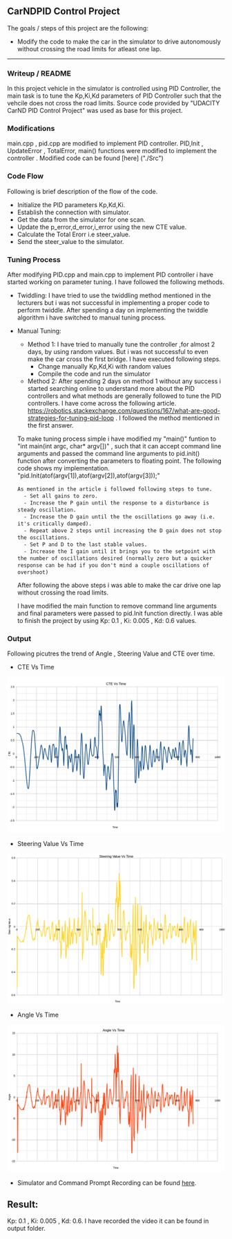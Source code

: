 ## **CarNDPID Control Project**

The goals / steps of this project are the following:
* Modify the code to make the car in the simulator to drive autonomously without crossing the road limits for atleast one lap.


[//]: # (Image References)

[image1]: ./Output/CTE_Vs_Time.png
[image2]: ./Output/Steer_Value_Vs_Time.png 
[image3]: ./Output/Angle_Vs_TIme.png

---
### Writeup / README
In this project vehicle in the simulator is controlled using PID Controller, the main task is to tune the Kp,Ki,Kd parameters of PID Controller such that the vehcile does not cross the road limits. Source code provided by "UDACITY CarND PID Control Project" was used as base for this project. 

### Modifications
main.cpp , pid.cpp are modified to implement PID controller. PID,Init , UpdateError , TotalError, main() functions were modified to implement the controller . Modified code can be found [here] ("./Src")

### Code Flow
Following is brief description of the flow of the code.
- Initialize the PID parameters Kp,Kd,Ki. 
- Establish the connection with simulator.
- Get the data from the simulator for one scan.
- Update the p_error,d_error,i_error using the new CTE value.
- Calculate the Total Erorr i.e steer_value.
- Send the steer_value to the simulator. 

### Tuning Process
After modifying PID.cpp and main.cpp to implement PID controller i have started working on parameter tuning. I have followed the following methods.
- Twiddling: I have tried to use the twiddling method mentioned in the lecturers but i was not successful in implementing a proper code to perform twiddle. After spending a day on implementing the twiddle algorithm i have switched to manual tuning process. 

- Manual Tuning: 
    - Method 1: I have tried to manually tune the controller ,for almost 2 days, by using random values. But i was not successful to even make the car cross the first bridge. I have executed following steps.
        - Change manually Kp,Kd,Ki with random values 
        - Compile the code and run the simulator
    - Method 2: After spending 2 days on method 1 without any success i started searching online to understand more about the PID controllers and what methods are generally followed to tune the PID controllers. I have come across the following article. https://robotics.stackexchange.com/questions/167/what-are-good-strategies-for-tuning-pid-loop . I followed the method mentioned in the first answer. 
    
     To make tuning process simple i have modified my "main()" funtion to "int main(int argc, char* argv[])" , such that it can accept command line arguments and passed the command line arguments to pid.init() function after converting the parameters to floating point. The following code shows my implementation. 
     "pid.Init(atof(argv[1]),atof(argv[2]),atof(argv[3]));"
     
      As mentioned in the article i followed following steps to tune. 
        - Set all gains to zero.
        - Increase the P gain until the response to a disturbance is steady oscillation.
        - Increase the D gain until the the oscillations go away (i.e. it's critically damped).
        - Repeat above 2 steps until increasing the D gain does not stop the oscillations.
        - Set P and D to the last stable values.
        - Increase the I gain until it brings you to the setpoint with the number of oscillations desired (normally zero but a quicker response can be had if you don't mind a couple oscillations of overshoot)

    After following the above steps i was able to make the car drive one lap without crossing the road limits. 
    
    I have modified the main function to remove command line arguments and final parameters were passed to pid.Init function directly. I was able to finish the project by using Kp: 0.1 , Ki: 0.005 , Kd: 0.6 values. 
      

### Output
Following picutres the trend of Angle , Steering Value and CTE over time. 

- CTE Vs Time 

![alt text][image1]

- Steering Value Vs Time

![alt text][image2]

- Angle Vs Time 

![alt text][image3]

- Simulator and Command Prompt Recording can be found [here]("./Output/Term2_P4_Output.mp4").


## Result:
Kp: 0.1 , Ki: 0.005 , Kd: 0.6. I have recorded the video it can be found in output folder.
